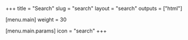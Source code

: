 +++
title = "Search"
slug = "search"
layout = "search"
outputs = ["html"]

[menu.main]
weight = 30

[menu.main.params]
icon = "search"
+++